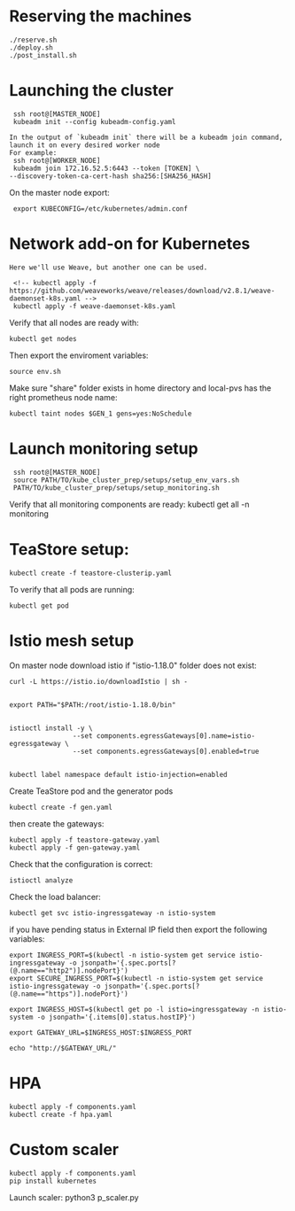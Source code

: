 # Reserving the machines
	./reserve.sh
 	./deploy.sh
  	./post_install.sh

# Launching the cluster
	
	 ssh root@[MASTER_NODE]
	 kubeadm init --config kubeadm-config.yaml

	In the output of `kubeadm init` there will be a kubeadm join command, launch it on every desired worker node
	For example:
	 ssh root@[WORKER_NODE]
	 kubeadm join 172.16.52.5:6443 --token [TOKEN] \
	--discovery-token-ca-cert-hash sha256:[SHA256_HASH]

On the master node export:

	 export KUBECONFIG=/etc/kubernetes/admin.conf

# Network add-on for Kubernetes
	Here we'll use Weave, but another one can be used.
	 
	 <!-- kubectl apply -f https://github.com/weaveworks/weave/releases/download/v2.8.1/weave-daemonset-k8s.yaml -->
	 kubectl apply -f weave-daemonset-k8s.yaml
  
  Verify that all nodes are ready with:
  
  	kubectl get nodes
   
Then export the enviroment variables:

   	source env.sh
    
  Make sure "share" folder exists in home directory and local-pvs has the right prometheus node name:
  
	kubectl taint nodes $GEN_1 gens=yes:NoSchedule

# Launch monitoring setup
	
	 ssh root@[MASTER_NODE]
	 source PATH/TO/kube_cluster_prep/setups/setup_env_vars.sh
	 PATH/TO/kube_cluster_prep/setups/setup_monitoring.sh
  
  Verify that all monitoring components are ready:
 	 kubectl get all -n monitoring

# TeaStore setup:
	kubectl create -f teastore-clusterip.yaml
 
 To verify that all pods are running:
 
	kubectl get pod

# Istio mesh setup

On master node download istio if "istio-1.18.0" folder does not exist:
 

	curl -L https://istio.io/downloadIstio | sh -


	export PATH="$PATH:/root/istio-1.18.0/bin"


	istioctl install -y \
					--set components.egressGateways[0].name=istio-egressgateway \
					--set components.egressGateways[0].enabled=true


	kubectl label namespace default istio-injection=enabled



Create TeaStore pod and the generator pods


	kubectl create -f gen.yaml


then create the gateways:


	kubectl apply -f teastore-gateway.yaml
	kubectl apply -f gen-gateway.yaml


Check that the configuration is correct:

	istioctl analyze

Check the load balancer:


	kubectl get svc istio-ingressgateway -n istio-system


if you have pending status in External IP field then export the following variables:


	export INGRESS_PORT=$(kubectl -n istio-system get service istio-ingressgateway -o jsonpath='{.spec.ports[?(@.name=="http2")].nodePort}')
	export SECURE_INGRESS_PORT=$(kubectl -n istio-system get service istio-ingressgateway -o jsonpath='{.spec.ports[?(@.name=="https")].nodePort}')

	export INGRESS_HOST=$(kubectl get po -l istio=ingressgateway -n istio-system -o jsonpath='{.items[0].status.hostIP}')

	export GATEWAY_URL=$INGRESS_HOST:$INGRESS_PORT

	echo "http://$GATEWAY_URL/"


# HPA

	kubectl apply -f components.yaml
	kubectl create -f hpa.yaml

# Custom scaler

	kubectl apply -f components.yaml
	pip install kubernetes

 Launch scaler:
 	python3 p_scaler.py
  	
  
